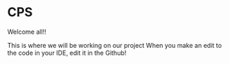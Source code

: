 # CPS
Welcome all!!

This is where we will be working on our project
When you make an edit to the code in your IDE, edit it in the Github!
